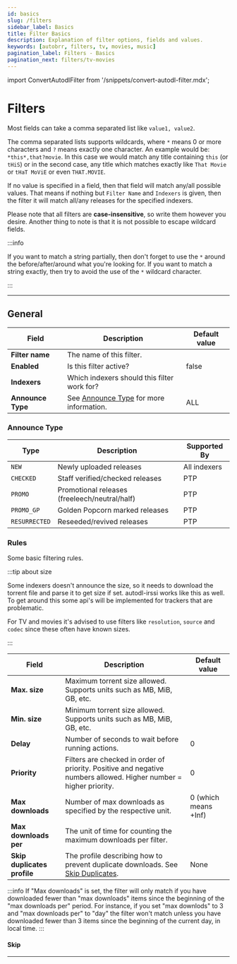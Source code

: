 ```yaml
---
id: basics
slug: /filters
sidebar_label: Basics
title: Filter Basics
description: Explanation of filter options, fields and values.
keywords: [autobrr, filters, tv, movies, music]
pagination_label: Filters - Basics
pagination_next: filters/tv-movies
---
```


import ConvertAutodlFilter from '/snippets/convert-autodl-filter.mdx';

# Filters

<ConvertAutodlFilter />

Most fields can take a comma separated list like `value1, value2`.

The comma separated lists supports wildcards, where `*` means 0 or more characters and `?` means exactly one character. An example would be: `*this*,that?movie`. In this case we would match any title containing `this` (or `tHiS`) or in the second case, any title which matches exactly like `That Movie` or `tHaT MoViE` or even `THAT.MOVIE`.

If no value is specified in a field, then that field will match any/all possible values. That means if nothing but `Filter Name` and `Indexers` is given, then the filter it will match all/any releases for the specified indexers.

Please note that all filters are **case-insensitive**, so write them however you desire. Another thing to note is that it is not possible to escape wildcard fields.

:::info

If you want to match a string partially, then don't forget to use the `*` around the before/after/around what you're looking for.
If you want to match a string exactly, then try to avoid the use of the `*` wildcard character.

:::

---

## General

| Field             | Description                                               | Default value |
| ----------------- | --------------------------------------------------------- | ------------- |
| **Filter name**   | The name of this filter.                                  |               |
| **Enabled**       | Is this filter active?                                    | false         |
| **Indexers**      | Which indexers should this filter work for?               |               |
| **Announce Type** | See [Announce Type](#announce-type) for more information. | ALL           |

### Announce Type

| Type          | Description                                   | Supported By |
| ------------- | --------------------------------------------- | ------------ |
| `NEW`         | Newly uploaded releases                       | All indexers |
| `CHECKED`     | Staff verified/checked releases               | PTP          |
| `PROMO`       | Promotional releases (freeleech/neutral/half) | PTP          |
| `PROMO_GP`    | Golden Popcorn marked releases                | PTP          |
| `RESURRECTED` | Reseeded/revived releases                     | PTP          |

### Rules

Some basic filtering rules.

:::tip about size

Some indexers doesn't announce the size, so it needs to download the torrent file and parse it to get size if set.
autodl-irssi works like this as well. To get around this some api's will be implemented for trackers that are problematic.

For TV and movies it's advised to use filters like `resolution`, `source` and `codec` since these often have known sizes.

:::

| Field                 | Description                                                                                                       | Default value        |
| --------------------- | ----------------------------------------------------------------------------------------------------------------- | -------------------- |
| **Max. size**         | Maximum torrent size allowed. Supports units such as MB, MiB, GB, etc.                                            |                      |
| **Min. size**         | Minimum torrent size allowed. Supports units such as MB, MiB, GB, etc.                                            |                      |
| **Delay**             | Number of seconds to wait before running actions.                                                                 | 0                    |
| **Priority**          | Filters are checked in order of priority. Positive and negative numbers allowed. Higher number = higher priority. | 0                    |
| **Max downloads**     | Number of max downloads as specified by the respective unit.                                                      | 0 (which means +Inf) |
| **Max downloads per** | The unit of time for counting the maximum downloads per filter.                                                   |                      |
| **Skip duplicates profile** | The profile describing how to prevent duplicate downloads.  See [Skip Duplicates](skip-duplicates.md).      | None                 |

:::info
If "Max downloads" is set, the filter will only match if you have downloaded fewer than "max downloads" items since the beginning of the "max downloads per" period. For instance, if you set "max downlods" to 3 and "max downloads per" to "day" the filter won't match unless you have downloaded fewer than 3 items since the beginning of the current day, in local time.
:::

#### Skip

---
